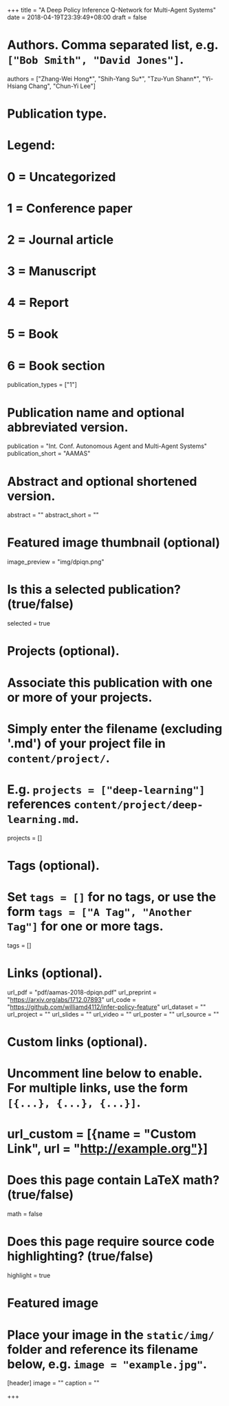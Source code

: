 +++
title = "A Deep Policy Inference Q-Network for Multi-Agent Systems"
date = 2018-04-19T23:39:49+08:00
draft = false

# Authors. Comma separated list, e.g. `["Bob Smith", "David Jones"]`.
authors = ["Zhang-Wei Hong*", "Shih-Yang Su*", "Tzu-Yun Shann*", "Yi-Hsiang Chang", "Chun-Yi Lee"]

# Publication type.
# Legend:
# 0 = Uncategorized
# 1 = Conference paper
# 2 = Journal article
# 3 = Manuscript
# 4 = Report
# 5 = Book
# 6 = Book section
publication_types = ["1"]

# Publication name and optional abbreviated version.
publication = "Int. Conf. Autonomous Agent and Multi-Agent Systems"
publication_short = "AAMAS"

# Abstract and optional shortened version.
abstract = ""
abstract_short = ""

# Featured image thumbnail (optional)
image_preview = "img/dpiqn.png"

# Is this a selected publication? (true/false)
selected = true

# Projects (optional).
#   Associate this publication with one or more of your projects.
#   Simply enter the filename (excluding '.md') of your project file in `content/project/`.
#   E.g. `projects = ["deep-learning"]` references `content/project/deep-learning.md`.
projects = []

# Tags (optional).
#   Set `tags = []` for no tags, or use the form `tags = ["A Tag", "Another Tag"]` for one or more tags.
tags = []

# Links (optional).
url_pdf = "pdf/aamas-2018-dpiqn.pdf"
url_preprint = "https://arxiv.org/abs/1712.07893"
url_code = "https://github.com/williamd4112/infer-policy-feature"
url_dataset = ""
url_project = ""
url_slides = ""
url_video = ""
url_poster = ""
url_source = ""

# Custom links (optional).
#   Uncomment line below to enable. For multiple links, use the form `[{...}, {...}, {...}]`.
# url_custom = [{name = "Custom Link", url = "http://example.org"}]

# Does this page contain LaTeX math? (true/false)
math = false

# Does this page require source code highlighting? (true/false)
highlight = true

# Featured image
# Place your image in the `static/img/` folder and reference its filename below, e.g. `image = "example.jpg"`.
[header]
image = ""
caption = ""

+++
